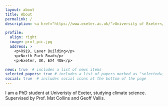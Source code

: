 ```yaml
---
layout: about
title: About
permalink: /
description: <a href="https://www.exeter.ac.uk/">University of Exeter</a>, UK 

profile:
  align: right
  image: prof_pic.jpg
  address: >
    <p>R919, Laver Building</p>
    <p>North Park Road</p>
    <p>Exeter, UK, EX4 4QE</p>

news: true  # includes a list of news items
selected_papers: true # includes a list of papers marked as "selected={true}"
social: true  # includes social icons at the bottom of the page
---
```

<!---
Write your biography here. Tell the world about yourself. Link to your favorite [subreddit](http://reddit.com){:target="\_blank"}. You can put a picture in, too. The code is already in, just name your picture `prof_pic.jpg` and put it in the `img/` folder.

Put your address / P.O. box / other info right below your picture. You can also disable any these elements by editing `profile` property of the YAML header of your `_pages/about.md`. Edit `_bibliography/papers.bib` and Jekyll will render your [publications page](/al-folio/publications/) automatically.

Link to your social media connections, too. This theme is set up to use [Font Awesome icons](http://fortawesome.github.io/Font-Awesome/){:target="\_blank"} and [Academicons](https://jpswalsh.github.io/academicons/){:target="\_blank"}, like the ones below. Add your Facebook, Twitter, LinkedIn, Google Scholar, or just disable all of them.
-->
I am a PhD student at Univeristy of Exeter, studying climate science. Supervised by Prof. Mat Collins and Geoff Vallis.
